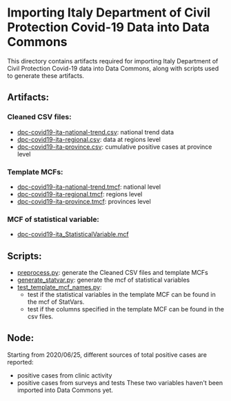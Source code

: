 # Importing Italy Department of Civil Protection Covid-19 Data into Data Commons

This directory contains artifacts required for importing Italy Department of Civil Protection Covid-19 data into Data Commons, along with scripts used to generate these artifacts.

## Artifacts:
### Cleaned CSV files:
- [dpc-covid19-ita-national-trend.csv](dpc-covid19-ita-national-trend.csv): national trend data
- [dpc-covid19-ita-regional.csv](dpc-covid19-ita-regional.csv): data at regions level
- [dpc-covid19-ita-province.csv](dpc-covid19-ita-province.csv): cumulative positive cases at province level

### Template MCFs:
- [dpc-covid19-ita-national-trend.tmcf](dpc-covid19-ita-national-trend.tmcf): national level
- [dpc-covid19-ita-regional.tmcf](dpc-covid19-ita-regional.tmcf): regions level
- [dpc-covid19-ita-province.tmcf](dpc-covid19-ita-province.tmcf): provinces level

### MCF of statistical variable:
- [dpc-covid19-ita_StatisticalVariable.mcf](dpc-covid19-ita_StatisticalVariable.mcf)

## Scripts:
- [preprocess.py](preprocess.py): generate the Cleaned CSV files and template MCFs
- [generate_statvar.py](generate_statvar.py): generate the mcf of statistical variables
- [test_template_mcf_names.py](test_template_mcf_names.py): 
    - test if the statistical variables in the template MCF can be found in the mcf of StatVars.
    - test if the columns specified in the template MCF can be found in the csv files.
    
## Node:
Starting from 2020/06/25, different sources of total positive cases are reported:
- positive cases from clinic activity  
- positive cases from surveys and tests 
These two variables haven't been imported into Data Commons yet.  

